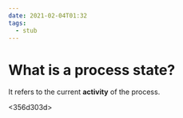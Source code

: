 ```yaml
---
date: 2021-02-04T01:32
tags: 
  - stub
---
```


# What is a process state?

It refers to the current **activity** of the process.

<356d303d>
